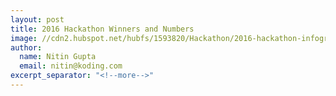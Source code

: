 ```yaml
---
layout: post
title: 2016 Hackathon Winners and Numbers
image: //cdn2.hubspot.net/hubfs/1593820/Hackathon/2016-hackathon-infographic.png
author:
  name: Nitin Gupta
  email: nitin@koding.com
excerpt_separator: "<!--more-->"
---
```


